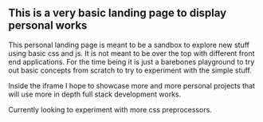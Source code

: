 ## This is a **very** basic landing page to display personal works

This personal landing page is meant to be a sandbox to explore new stuff using basic css and js. It is not meant to be over the top with different front end applications. For the time being it is just a barebones playground to try out basic concepts from scratch to try to experiment with the simple stuff. 

Inside the iframe I hope to showcase more and more personal projects that will use more in depth full stack development works. 

Currently looking to experiment with more css preprocessors.